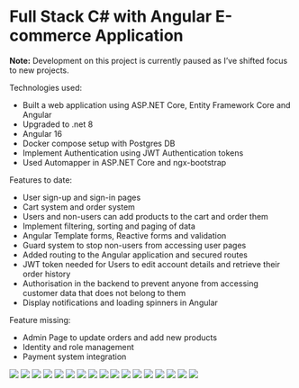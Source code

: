 # Full Stack C# with Angular E-commerce Application

**Note:** Development on this project is currently paused as I’ve shifted focus to new projects.

Technologies used:
- Built a web application using ASP.NET Core, Entity Framework Core and Angular
- Upgraded to .net 8
- Angular 16
- Docker compose setup with Postgres DB
- Implement Authentication using JWT Authentication tokens
- Used Automapper in ASP.NET Core and ngx-bootstrap

Features to date:
- User sign-up and sign-in pages
- Cart system and order system
- Users and non-users can add products to the cart and order them
- Implement filtering, sorting and paging of data
- Angular Template forms, Reactive forms and validation
- Guard system to stop non-users from accessing user pages
- Added routing to the Angular application and secured routes
- JWT token needed for Users to edit account details and retrieve their order history
- Authorisation in the backend to prevent anyone from accessing customer data that does not belong to them
- Display notifications and loading spinners in Angular 

Feature missing:
- Admin Page to update orders and add new products
- Identity and role management
- Payment system integration

<img src="AppPhotosForReadME/HomePage.png">
<img src="AppPhotosForReadME/HomePageNewRelease.png">
<img src="AppPhotosForReadME/AllWatchPage.png">
<img src="AppPhotosForReadME/BrandPageFilter.png">
<img src="AppPhotosForReadME/Filters.png">
<img src="AppPhotosForReadME/WatchDetailsPage.png">
<img src="AppPhotosForReadME/WatchDetailsPage1.png">
<img src="AppPhotosForReadME/WatchDetailsPage2.png">
<img src="AppPhotosForReadME/SignInPage.png">
<img src="AppPhotosForReadME/SignUpPage.png">
<img src="AppPhotosForReadME/EditAccountPage.png">
<img src="AppPhotosForReadME/MyOrdersPage.png">
<img src="AppPhotosForReadME/ConfirmationPage.png">
<img src="AppPhotosForReadME/EmptyCartPage.png">
<img src="AppPhotosForReadME/CartPage.png">
<img src="AppPhotosForReadME/OrderPage.png">
<img src="AppPhotosForReadME/OrderConformationPage.png">
